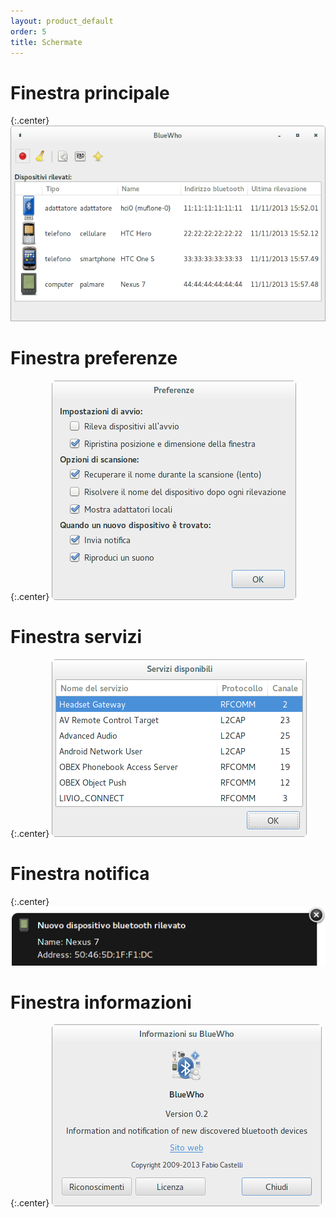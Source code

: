 ```yaml
---
layout: product_default
order: 5
title: Schermate
---
```

# Finestra principale

{:.center}
![Finestra principale](/resources/bluewho/archive/latest/italian/main.png)

# Finestra preferenze

{:.center}
![Finestra preferenze](/resources/bluewho/archive/latest/italian/preferences.png)

# Finestra servizi

{:.center}
![Finestra servizi](/resources/bluewho/archive/latest/italian/services.png)

# Finestra notifica

{:.center}
![Finestra notifica](/resources/bluewho/archive/latest/italian/notification.png)

# Finestra informazioni

{:.center}
![Finestra informazioni](/resources/bluewho/archive/latest/italian/about.png)
